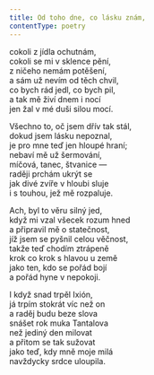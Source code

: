 ```yaml
---
title: Od toho dne, co lásku znám,
contentType: poetry
---
```


<section>

cokoli z jídla ochutnám,  
cokoli se mi v sklence pění,  
z ničeho nemám potěšení,  
a sám už nevím od těch chvil,  
co bych rád jedl, co bych pil,  
a tak mě živí dnem i nocí  
jen žal v mé duši silou mocí.

</section>

<section>

Všechno to, oč jsem dřív tak stál,  
dokud jsem lásku nepoznal,  
je pro mne teď jen hloupé hraní;  
nebaví mě už šermování,  
míčová, tanec, štvanice —  
raději prchám ukrýt se  
jak divé zvíře v hloubi sluje  
i s touhou, jež mě rozpaluje.

</section>

<section>

Ach, byl to věru silný jed,  
když mi vzal všecek rozum hned  
a připravil mě o statečnost,  
jíž jsem se pyšnil celou věčnost,  
takže teď chodím ztrápeně  
krok co krok s hlavou u země  
jako ten, kdo se pořád bojí  
a pořád hyne v nepokoji.

</section>

<section>

I když snad trpěl Ixión,  
já trpím stokrát víc než on  
a raděj budu beze slova  
snášet rok muka Tantalova  
než jediný den milovat  
a přitom se tak sužovat  
jako teď, kdy mně moje milá  
navždycky srdce uloupila.

</section>
